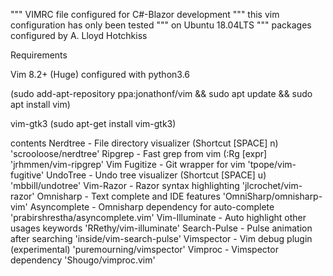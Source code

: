 """ VIMRC file configured for C#-Blazor development
""" this vim configuration has only been tested
""" on Ubuntu 18.04LTS
""" packages configured by A. Lloyd Hotchkiss

Requirements

Vim 8.2+ (Huge) configured with python3.6

(sudo add-apt-repository ppa:jonathonf/vim &&
sudo apt update &&
sudo apt install vim)

vim-gtk3 
(sudo apt-get install vim-gtk3)

contents
Nerdtree - File directory visualizer (Shortcut [SPACE] n) 'scrooloose/nerdtree' 
Ripgrep - Fast grep from vim (:Rg [expr]                  'jrhmmen/vim-ripgrep'
Vim Fugitize - Git wrapper for vim                        'tpope/vim-fugitive'
UndoTree - Undo tree visualizer (Shortcut [SPACE] u)      'mbbill/undotree'
Vim-Razor - Razor syntax highlighting                     'jlcrochet/vim-razor'
Omnisharp - Text complete and IDE features                'OmniSharp/omnisharp-vim'
Asyncomplete - Omnisharp dependency for auto-complete     'prabirshrestha/asyncomplete.vim'
Vim-Illuminate - Auto highlight other usages keywords     'RRethy/vim-illuminate'
Search-Pulse - Pulse animation after searching            'inside/vim-search-pulse'
Vimspector - Vim debug plugin (experimental)              'puremourning/vimspector'
Vimproc - Vimspector dependency                           'Shougo/vimproc.vim'




